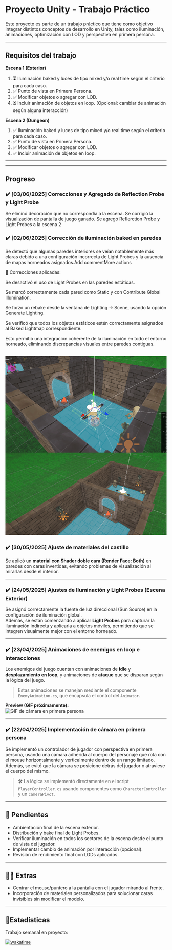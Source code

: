 # Proyecto Unity - Trabajo Práctico

Este proyecto es parte de un trabajo práctico que tiene como objetivo integrar distintos conceptos de desarrollo en Unity, tales como iluminación, animaciones, optimización con LOD y perspectiva en primera persona.

---

## Requisitos del trabajo

**Escena 1 (Exterior)**
1. ⏳ Iluminación baked y luces de tipo mixed y/o real time según el criterio para cada caso.
2. ✅ Punto de vista en Primera Persona.
3. ✅ Modificar objetos o agregar con LOD.
4. ⏳ Incluir animación de objetos en loop. (Opcional: cambiar de animación según alguna interacción)


**Escena 2 (Dungeon)**
1. ✅ Iluminación baked y luces de tipo mixed y/o real time según el criterio para cada caso.
2. ✅ Punto de vista en Primera Persona.
3. ✅ Modificar objetos o agregar con LOD.
4. ✅ Incluir animación de objetos en loop. 

---
---

## Progreso

### ✔️ [03/06/2025] Correcciones y Agregado de Reflection Probe y Light Probe
Se eliminó decoración que no correspondía a la escena.
Se corrigió la visualización de pantalla de juego ganado.
Se agregó Reflerction Probe y Light Probes a la escena 2


### ✔️ [02/06/2025] Corrección de iluminación baked en paredes
Se detectó que algunas paredes interiores se veían notablemente más claras debido a una configuración incorrecta de Light Probes y la ausencia de mapas horneados asignados.Add commentMore actions

🔧 Correcciones aplicadas:

Se desactivó el uso de Light Probes en las paredes estáticas.

Se marcó correctamente cada pared como Static y con Contribute Global Illumination.

Se forzó un rebake desde la ventana de Lighting → Scene, usando la opción Generate Lighting.

Se verificó que todos los objetos estáticos estén correctamente asignados al Baked Lightmap correspondiente.

Esto permitió una integración coherente de la iluminación en todo el entorno horneado, eliminando discrepancias visuales entre paredes contiguas.

![GIF de cámara en primera persona](./Screens/correccionIlum.png)
--

### ✔️ [30/05/2025] Ajuste de materiales del castillo


Se aplicó un **material con Shader doble cara (Render Face: Both)** en paredes con caras invertidas, evitando problemas de visualización al mirarlas desde el interior.


---

### ✔️ [24/05/2025] Ajustes de Iluminación y Light Probes (Escena Exterior)

Se asignó correctamente la fuente de luz direccional (Sun Source) en la configuración de iluminación global.  
Además, se están comenzando a aplicar **Light Probes** para capturar la iluminación indirecta y aplicarla a objetos móviles, permitiendo que se integren visualmente mejor con el entorno horneado.

---

### ✔️ [23/04/2025] Animaciones de enemigos en loop e interacciones

Los enemigos del juego cuentan con animaciones de **idle** y **desplazamiento en loop**, y animaciones de **ataque** que se disparan según la lógica del juego.  
> Estas animaciones se manejan mediante el componente `EnemyAnimation.cs`, que encapsula el control del `Animator`.

**Preview (GIF próximamente):**  
![GIF de cámara en primera persona](ruta/a/tu/gif-aqui.gif)

---

### ✔️ [22/04/2025] Implementación de cámara en primera persona

Se implementó un controlador de jugador con perspectiva en primera persona, usando una cámara adherida al cuerpo del personaje que rota con el mouse horizontalmente y verticalmente dentro de un rango limitado.  
Además, se evitó que la cámara se posicione detrás del jugador o atraviese el cuerpo del mismo.

> 🛠️ La lógica se implementó directamente en el script `PlayerController.cs` usando componentes como `CharacterController` y un `cameraPivot`.

---

## 📌 Pendientes

- Ambientación final de la escena exterior.
- Distribución y bake final de Light Probes.
- Verificar iluminación en todos los sectores de la escena desde el punto de vista del jugador.
- Implementar cambio de animación por interacción (opcional).
- Revisión de rendimiento final con LODs aplicados.

---

## 🐱‍👓 Extras

- Centrar el mouse/puntero a la pantalla con el jugador mirando al frente.
- Incorporación de materiales personalizados para solucionar caras invisibles sin modificar el modelo.

---


## 💫Estadísticas 

Trabajo semanal en proyecto:

[![wakatime](https://wakatime.com/badge/user/d44045ec-3234-4582-bfeb-dd9364ad9986/project/7489e6a4-0037-4f06-ae7b-254225fff69b.svg)](https://wakatime.com/badge/user/d44045ec-3234-4582-bfeb-dd9364ad9986/project/7489e6a4-0037-4f06-ae7b-254225fff69b)
